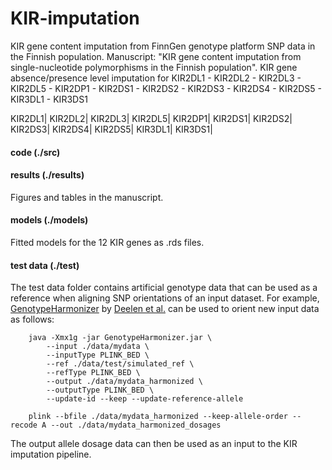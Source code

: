 # KIR-imputation
KIR gene content imputation from FinnGen genotype platform SNP data in the Finnish population.
Manuscript: "KIR gene content imputation from single-nucleotide polymorphisms in the Finnish population". 
KIR gene absence/presence level imputation for 
KIR2DL1 - KIR2DL2 - KIR2DL3 - KIR2DL5 - KIR2DP1 - KIR2DS1 - KIR2DS2 - KIR2DS3 - KIR2DS4 - KIR2DS5 - KIR3DL1 - KIR3DS1

KIR2DL1|
KIR2DL2|
KIR2DL3|
KIR2DL5|
KIR2DP1|
KIR2DS1|
KIR2DS2|
KIR2DS3|
KIR2DS4|
KIR2DS5|
KIR3DL1|
KIR3DS1|

#### code (./src)

#### results (./results)
Figures and tables in the manuscript.


#### models (./models)
Fitted models for the 12 KIR genes as .rds files.

#### test data (./test)
The test data folder contains artificial genotype data that can be used as a reference when aligning SNP orientations of an input dataset.
For example, [GenotypeHarmonizer](https://github.com/molgenis/systemsgenetics/wiki/Genotype-Harmonizer) by [Deelen et al.](https://bmcresnotes.biomedcentral.com/articles/10.1186/1756-0500-7-901) can be used to orient new input data as follows:
```shell
    java -Xmx1g -jar GenotypeHarmonizer.jar \
        --input ./data/mydata \
        --inputType PLINK_BED \
        --ref ./data/test/simulated_ref \ 
        --refType PLINK_BED \
        --output ./data/mydata_harmonized \
        --outputType PLINK_BED \ 
        --update-id --keep --update-reference-allele
    
    plink --bfile ./data/mydata_harmonized --keep-allele-order --recode A --out ./data/mydata_harmonized_dosages
```   
The output allele dosage data can then be used as an input to the KIR imputation pipeline.

